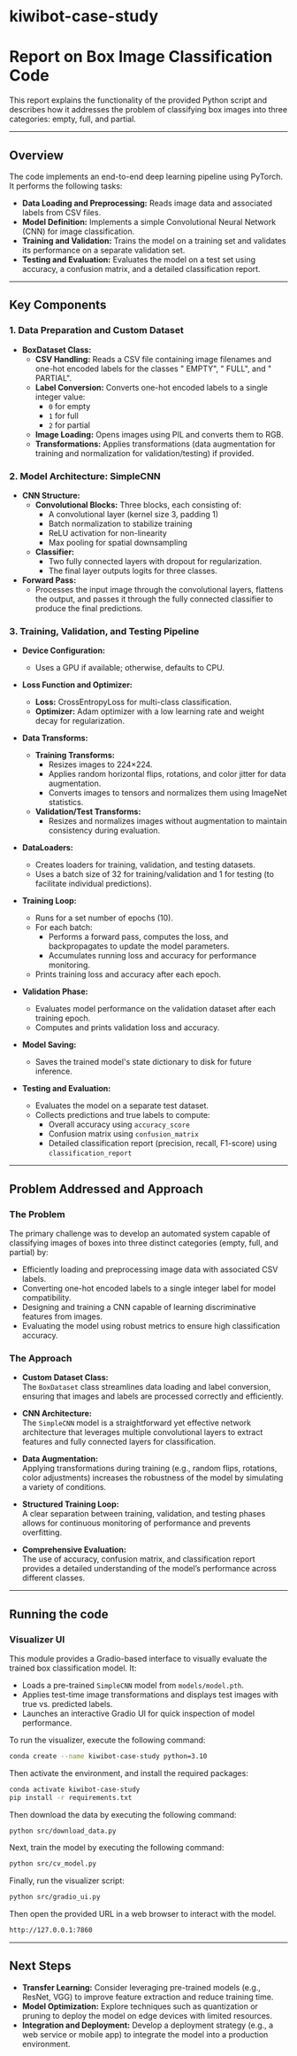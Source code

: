 # kiwibot-case-study

# Report on Box Image Classification Code

This report explains the functionality of the provided Python script and describes how it addresses the problem of classifying box images into three categories: empty, full, and partial.

---

## Overview

The code implements an end-to-end deep learning pipeline using PyTorch. It performs the following tasks:

- **Data Loading and Preprocessing:** Reads image data and associated labels from CSV files.
- **Model Definition:** Implements a simple Convolutional Neural Network (CNN) for image classification.
- **Training and Validation:** Trains the model on a training set and validates its performance on a separate validation set.
- **Testing and Evaluation:** Evaluates the model on a test set using accuracy, a confusion matrix, and a detailed classification report.

---

## Key Components

### 1. Data Preparation and Custom Dataset

- **BoxDataset Class:**
  - **CSV Handling:** Reads a CSV file containing image filenames and one-hot encoded labels for the classes " EMPTY", " FULL", and " PARTIAL".
  - **Label Conversion:** Converts one-hot encoded labels to a single integer value:
    - `0` for empty
    - `1` for full
    - `2` for partial
  - **Image Loading:** Opens images using PIL and converts them to RGB.
  - **Transformations:** Applies transformations (data augmentation for training and normalization for validation/testing) if provided.

### 2. Model Architecture: SimpleCNN

- **CNN Structure:**
  - **Convolutional Blocks:** Three blocks, each consisting of:
    - A convolutional layer (kernel size 3, padding 1)
    - Batch normalization to stabilize training
    - ReLU activation for non-linearity
    - Max pooling for spatial downsampling
  - **Classifier:**
    - Two fully connected layers with dropout for regularization.
    - The final layer outputs logits for three classes.
- **Forward Pass:**
  - Processes the input image through the convolutional layers, flattens the output, and passes it through the fully connected classifier to produce the final predictions.

### 3. Training, Validation, and Testing Pipeline

- **Device Configuration:**
  - Uses a GPU if available; otherwise, defaults to CPU.

- **Loss Function and Optimizer:**
  - **Loss:** CrossEntropyLoss for multi-class classification.
  - **Optimizer:** Adam optimizer with a low learning rate and weight decay for regularization.

- **Data Transforms:**
  - **Training Transforms:**
    - Resizes images to 224×224.
    - Applies random horizontal flips, rotations, and color jitter for data augmentation.
    - Converts images to tensors and normalizes them using ImageNet statistics.
  - **Validation/Test Transforms:**
    - Resizes and normalizes images without augmentation to maintain consistency during evaluation.

- **DataLoaders:**
  - Creates loaders for training, validation, and testing datasets.
  - Uses a batch size of 32 for training/validation and 1 for testing (to facilitate individual predictions).

- **Training Loop:**
  - Runs for a set number of epochs (10).
  - For each batch:
    - Performs a forward pass, computes the loss, and backpropagates to update the model parameters.
    - Accumulates running loss and accuracy for performance monitoring.
  - Prints training loss and accuracy after each epoch.

- **Validation Phase:**
  - Evaluates model performance on the validation dataset after each training epoch.
  - Computes and prints validation loss and accuracy.

- **Model Saving:**
  - Saves the trained model's state dictionary to disk for future inference.

- **Testing and Evaluation:**
  - Evaluates the model on a separate test dataset.
  - Collects predictions and true labels to compute:
    - Overall accuracy using `accuracy_score`
    - Confusion matrix using `confusion_matrix`
    - Detailed classification report (precision, recall, F1-score) using `classification_report`

---

## Problem Addressed and Approach

### The Problem

The primary challenge was to develop an automated system capable of classifying images of boxes into three distinct categories (empty, full, and partial) by:
- Efficiently loading and preprocessing image data with associated CSV labels.
- Converting one-hot encoded labels to a single integer label for model compatibility.
- Designing and training a CNN capable of learning discriminative features from images.
- Evaluating the model using robust metrics to ensure high classification accuracy.

### The Approach

- **Custom Dataset Class:**  
  The `BoxDataset` class streamlines data loading and label conversion, ensuring that images and labels are processed correctly and efficiently.

- **CNN Architecture:**  
  The `SimpleCNN` model is a straightforward yet effective network architecture that leverages multiple convolutional layers to extract features and fully connected layers for classification.

- **Data Augmentation:**  
  Applying transformations during training (e.g., random flips, rotations, color adjustments) increases the robustness of the model by simulating a variety of conditions.

- **Structured Training Loop:**  
  A clear separation between training, validation, and testing phases allows for continuous monitoring of performance and prevents overfitting.

- **Comprehensive Evaluation:**  
  The use of accuracy, confusion matrix, and classification report provides a detailed understanding of the model’s performance across different classes.

---

## Running the code

### Visualizer UI

This module provides a Gradio-based interface to visually evaluate the trained box classification model. It:
- Loads a pre-trained `SimpleCNN` model from `models/model.pth`.
- Applies test-time image transformations and displays test images with true vs. predicted labels.
- Launches an interactive Gradio UI for quick inspection of model performance.

To run the visualizer, execute the following command:


```bash
conda create --name kiwibot-case-study python=3.10
```

Then activate the environment, and install the required packages:

```bash
conda activate kiwibot-case-study
pip install -r requirements.txt
```

Then download the data by executing the following command:

```bash
python src/download_data.py
```

Next, train the model by executing the following command:

```bash
python src/cv_model.py
```

Finally, run the visualizer script:

```bash
python src/gradio_ui.py
```

Then open the provided URL in a web browser to interact with the model.

```bash
http://127.0.0.1:7860
```

---

## Next Steps


- **Transfer Learning:** Consider leveraging pre-trained models (e.g., ResNet, VGG) to improve feature extraction and reduce training time.
- **Model Optimization:** Explore techniques such as quantization or pruning to deploy the model on edge devices with limited resources.
- **Integration and Deployment:** Develop a deployment strategy (e.g., a web service or mobile app) to integrate the model into a production environment.
